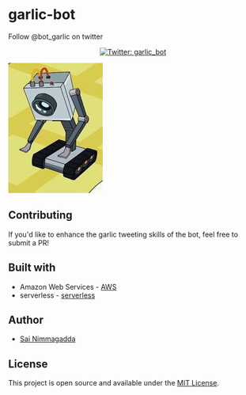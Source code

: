 # garlic-bot

Follow @bot_garlic on twitter
<p align="center">
  <a href="https://twitter.com/garlic_bot">
    <img alt="Twitter: garlic_bot" src="https://img.shields.io/twitter/follow/garlic_bot.svg?style=social" target="_blank" />
  </a>
</p>

![](butterbot.jpeg)

## Contributing

If you'd like to enhance the garlic tweeting skills of the bot, feel free to submit a PR!
## Built with

- Amazon Web Services - [AWS](https://aws.amazon.com/)
- serverless - [serverless](https://serverless.com/)

## Author

- [Sai Nimmagadda](https://www.s11a.com)

## License

This project is open source and available under the [MIT License](LICENSE).

